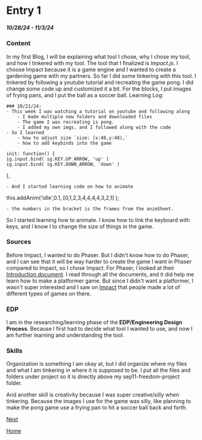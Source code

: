 # Entry 1
##### 10/28/24 - 11/3/24

### Content
In my first Blog, I will be explaining what tool I chose, why I chose my tool, and how I tinkered with my tool. The tool that I finalized is *Impact.js*. I choose Impact because it is a game engine and I wanted to create a gardening game with my partners. So far I did some tinkering with this tool. I tinkered by following a youtube tutorial and recreating the game pong. I did change some code up and customized it a bit. For the blocks, I put images of frying pans, and I put the ball as a soccer ball.
Learning Log:
```
### 10/21/24:
- This week I was watching a tutorial on youtube and following along
    - I made multiple new folders and downloaded files
    - The game I was recreating is pong.
    - I added my own imgs, and I followed along with the code
- So I learned
    - how to adjust size `size: (x:48,y:48),`
    - how to add keybinds into the game
```
	init: function() {
	ig.input.bind( ig.KEY.UP_ARROW, 'up' )
	ig.input.bind( ig.KEY.DOWN_ARROW, 'down' )
},
```
- And I started learning code on how to animate
```
this.addAnim('idle',0.1, [0,1,2,3,4,4,4,4,3,2,1] );
```
- the numbers in the bracket is the frames from the animSheet.
```
So I started learning how to animate. I know how to link the keyboard with keys, and I know I to change the size of things in the game.
### Sources
Before Impact, I wanted to do Phaser. But I didn't know how to do Phaser, and I can see that it will be way harder to create the game I want in Phaser compared to Impact, so I chose Impact. For Phaser, I looked at their [Introduction document](https://phaser.io/tutorials/making-your-first-phaser-3-game/part1). I read through all the documents, and it did help me learn how to make a platformer game. But since I didn't want a platformer, I wasn't super interested and I saw on [Impact](https://impactjs.com/games) that people made a lot of different types of games on there.
### EDP
I am in the researching/learning phase of the **EDP/Engineering Design Process**. Because I first had to decide what tool I wanted to use, and now I am further learning and understanding the tool.
### Skills
Organization is something I am okay at, but I did organize where my files and what I am tinkering in where it is supposed to be. I put all the files and folders under project so it is directly above my sep11-freedom-project folder.

And another skill is creativity because I was super creative/silly when tinkering. Because the images I use for the game was silly, like planning to make the pong game use a frying pan to hit a soccer ball back and forth.

[Next](entry02.md)

[Home](../README.md)
